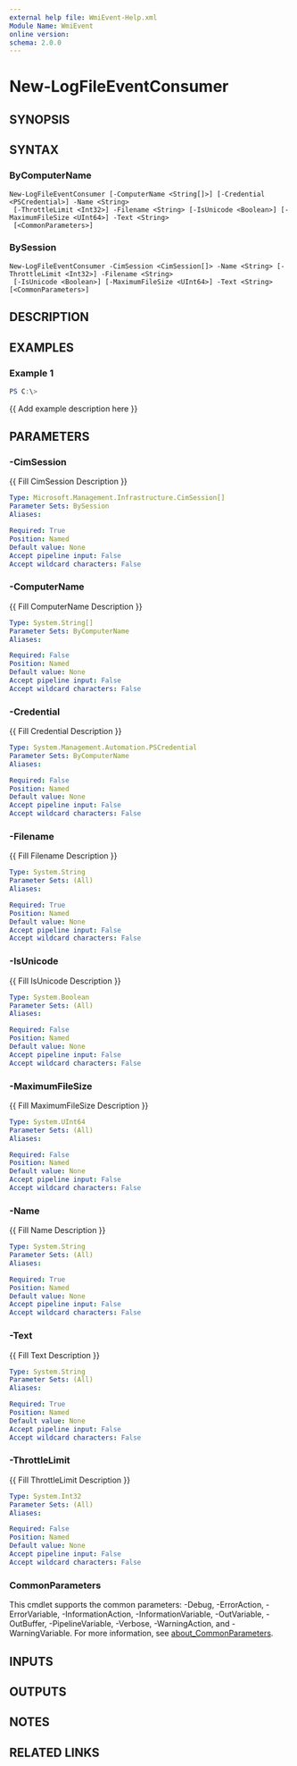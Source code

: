 ```yaml
---
external help file: WmiEvent-Help.xml
Module Name: WmiEvent
online version:
schema: 2.0.0
---
```


# New-LogFileEventConsumer

## SYNOPSIS

## SYNTAX

### ByComputerName
```
New-LogFileEventConsumer [-ComputerName <String[]>] [-Credential <PSCredential>] -Name <String>
 [-ThrottleLimit <Int32>] -Filename <String> [-IsUnicode <Boolean>] [-MaximumFileSize <UInt64>] -Text <String>
 [<CommonParameters>]
```

### BySession
```
New-LogFileEventConsumer -CimSession <CimSession[]> -Name <String> [-ThrottleLimit <Int32>] -Filename <String>
 [-IsUnicode <Boolean>] [-MaximumFileSize <UInt64>] -Text <String> [<CommonParameters>]
```

## DESCRIPTION

## EXAMPLES

### Example 1
```powershell
PS C:\> 
```

{{ Add example description here }}

## PARAMETERS

### -CimSession
{{ Fill CimSession Description }}

```yaml
Type: Microsoft.Management.Infrastructure.CimSession[]
Parameter Sets: BySession
Aliases:

Required: True
Position: Named
Default value: None
Accept pipeline input: False
Accept wildcard characters: False
```

### -ComputerName
{{ Fill ComputerName Description }}

```yaml
Type: System.String[]
Parameter Sets: ByComputerName
Aliases:

Required: False
Position: Named
Default value: None
Accept pipeline input: False
Accept wildcard characters: False
```

### -Credential
{{ Fill Credential Description }}

```yaml
Type: System.Management.Automation.PSCredential
Parameter Sets: ByComputerName
Aliases:

Required: False
Position: Named
Default value: None
Accept pipeline input: False
Accept wildcard characters: False
```

### -Filename
{{ Fill Filename Description }}

```yaml
Type: System.String
Parameter Sets: (All)
Aliases:

Required: True
Position: Named
Default value: None
Accept pipeline input: False
Accept wildcard characters: False
```

### -IsUnicode
{{ Fill IsUnicode Description }}

```yaml
Type: System.Boolean
Parameter Sets: (All)
Aliases:

Required: False
Position: Named
Default value: None
Accept pipeline input: False
Accept wildcard characters: False
```

### -MaximumFileSize
{{ Fill MaximumFileSize Description }}

```yaml
Type: System.UInt64
Parameter Sets: (All)
Aliases:

Required: False
Position: Named
Default value: None
Accept pipeline input: False
Accept wildcard characters: False
```

### -Name
{{ Fill Name Description }}

```yaml
Type: System.String
Parameter Sets: (All)
Aliases:

Required: True
Position: Named
Default value: None
Accept pipeline input: False
Accept wildcard characters: False
```

### -Text
{{ Fill Text Description }}

```yaml
Type: System.String
Parameter Sets: (All)
Aliases:

Required: True
Position: Named
Default value: None
Accept pipeline input: False
Accept wildcard characters: False
```

### -ThrottleLimit
{{ Fill ThrottleLimit Description }}

```yaml
Type: System.Int32
Parameter Sets: (All)
Aliases:

Required: False
Position: Named
Default value: None
Accept pipeline input: False
Accept wildcard characters: False
```

### CommonParameters
This cmdlet supports the common parameters: -Debug, -ErrorAction, -ErrorVariable, -InformationAction, -InformationVariable, -OutVariable, -OutBuffer, -PipelineVariable, -Verbose, -WarningAction, and -WarningVariable. For more information, see [about_CommonParameters](http://go.microsoft.com/fwlink/?LinkID=113216).

## INPUTS

## OUTPUTS

## NOTES

## RELATED LINKS
